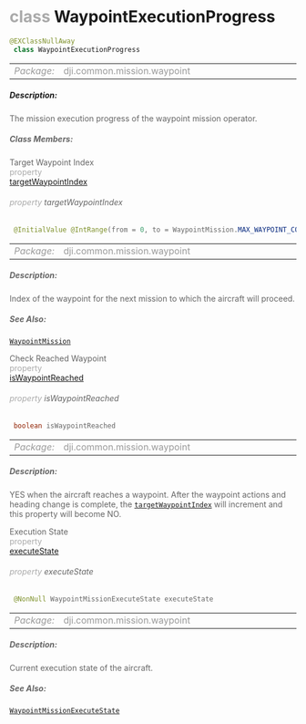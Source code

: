<div class="article"><h1 ><font color="#AAA">class </font>WaypointExecutionProgress</h1></div>

~~~java
@EXClassNullAway
 class WaypointExecutionProgress 
~~~

<html><table class="table-supportedby"><tr valign="top"><td width=15%><font color="#999"><i>Package:</i></td><td width=85%><font color="#999">dji.common.mission.waypoint</td></tr></table></html>



##### Description:



<font color="#666">The mission execution progress of the waypoint mission operator.



##### Class Members:

<div class="api-row" id="djiwaypointmission_djiwaypointexecutionprogress_targetwaypointindex"><div class="api-col left">Target Waypoint Index</div><div class="api-col middle" style="color:#AAA">property</div><div class="api-col right"><a class="trigger" href="#djiwaypointmission_djiwaypointexecutionprogress_targetwaypointindex_inline">targetWaypointIndex</a></div></div><div class="inline-doc" id="djiwaypointmission_djiwaypointexecutionprogress_targetwaypointindex_inline"

><div class="article"><h6 ><font color="#AAA">property </font>targetWaypointIndex</h6></div>

~~~java
 @InitialValue @IntRange(from = 0, to = WaypointMission.MAX_WAYPOINT_COUNT - 1) int targetWaypointIndex
~~~

<html><table class="table-supportedby"><tr valign="top"><td width=15%><font color="#999"><i>Package:</i></td><td width=85%><font color="#999">dji.common.mission.waypoint</td></tr></table></html>



##### Description:



<font color="#666">Index of the waypoint for the next mission to which the aircraft will proceed.



##### See Also:



<font color="#666"><code><a href="/Components/Missions/DJIWaypointMission.html#djiwaypointmission">WaypointMission</a></code>

</div>

<div class="api-row" id="djiwaypointmission_djiwaypointexecutionprogress_iswaypointreached"><div class="api-col left">Check Reached Waypoint</div><div class="api-col middle" style="color:#AAA">property</div><div class="api-col right"><a class="trigger" href="#djiwaypointmission_djiwaypointexecutionprogress_iswaypointreached_inline">isWaypointReached</a></div></div><div class="inline-doc" id="djiwaypointmission_djiwaypointexecutionprogress_iswaypointreached_inline"

><div class="article"><h6 ><font color="#AAA">property </font>isWaypointReached</h6></div>

~~~java
 boolean isWaypointReached
~~~

<html><table class="table-supportedby"><tr valign="top"><td width=15%><font color="#999"><i>Package:</i></td><td width=85%><font color="#999">dji.common.mission.waypoint</td></tr></table></html>



##### Description:



<font color="#666">YES when the aircraft reaches a waypoint. After the waypoint actions and heading change is complete,  the <code><a href="/Components/Missions/DJIWaypointMission_DJIWaypointExecutionProgress.html#djiwaypointmission_djiwaypointexecutionprogress_targetwaypointindex">targetWaypointIndex</a></code> will increment and this  property will become NO.

</div>

<div class="api-row" id="djiwaypointmission_djiwaypointexecutionprogress_execstate"><div class="api-col left">Execution State</div><div class="api-col middle" style="color:#AAA">property</div><div class="api-col right"><a class="trigger" href="#djiwaypointmission_djiwaypointexecutionprogress_execstate_inline">executeState</a></div></div><div class="inline-doc" id="djiwaypointmission_djiwaypointexecutionprogress_execstate_inline"

><div class="article"><h6 ><font color="#AAA">property </font>executeState</h6></div>

~~~java
 @NonNull WaypointMissionExecuteState executeState
~~~

<html><table class="table-supportedby"><tr valign="top"><td width=15%><font color="#999"><i>Package:</i></td><td width=85%><font color="#999">dji.common.mission.waypoint</td></tr></table></html>



##### Description:



<font color="#666">Current execution state of the aircraft.



##### See Also:



<font color="#666"><code><a href="/Components/Missions/DJIWaypointMission.html#djiwaypointmission_djiwaypointmissionexecutestate">WaypointMissionExecuteState</a></code>

</div>


